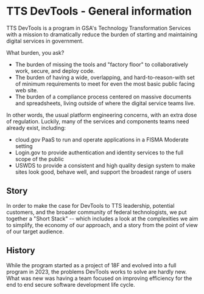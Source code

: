 # TTS DevTools - General information

TTS DevTools is a program in GSA's Technology Transformation Services with
a mission to dramatically reduce the burden of starting and maintaining digital
services in government.

What burden, you ask?

- The burden of missing the tools and "factory floor" to collaboratively work,
  secure, and deploy code.
- The burden of having a wide, overlapping, and hard-to-reason-with set of minimum
  requirements to meet for even the most basic public facing web site.
- The burden of a compliance process centered on massive documents and spreadsheets,
  living outside of where the digital service teams live.

In other words, the usual platform engineering concerns, with an extra dose of
regulation. Luckily, many of the services and components teams need already exist,
including:

- cloud.gov PaaS to run and operate applications in a FISMA Moderate setting
- Login.gov to provide authentication and identity services to the full scope of
  the public
- USWDS to provide a consistent and high quality design system to make sites
  look good, behave well, and support the broadest range of users

## Story

In order to make the case for DevTools to TTS leadership, potential customers, and the broader community of federal technologists, we put together a "Short Stack" -- which includes a look at the complexities we aim to simplify, the economy of our approach, and a story from the point of view of our target audience.

## History

While the program started as a project of 18F and evolved into a full program in 2023,
the problems DevTools works to solve are hardly new. What was new was having
a team focused on improving efficiency for the end to end secure software development
life cycle.
